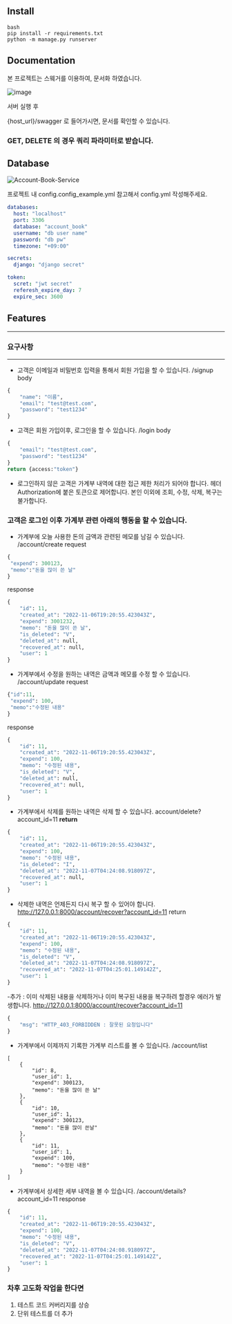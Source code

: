 ## Install


```
bash
pip install -r requirements.txt
python -m manage.py runserver
```

## Documentation


본 프로젝트는 스웨거를 이용하여, 문서화 하였습니다.

![image](https://user-images.githubusercontent.com/101803254/200189707-a11ae34f-5382-4248-885d-48b4de8dbd7a.png)

서버 실행 후

{host_url}/swagger 로 들어가시면, 문서를 확인할 수 있습니다.

### GET, DELETE 의 경우 쿼리 파라미터로 받습니다.

## Database
![Account-Book-Service](https://user-images.githubusercontent.com/101803254/200189740-2137c3ba-aed1-4b2d-9939-85738959b6d1.png)

프로젝트 내 config.config_example.yml 참고해서 config.yml 작성해주세요. 

```yaml
databases:
  host: "localhost"
  port: 3306
  database: "account_book"
  username: "db user name"
  password: "db pw"
  timezone: "+09:00"

secrets:
  django: "django secret"

token:
  scret: "jwt secret"
  referesh_expire_day: 7
  expire_sec: 3600
```

## Features

---

### 요구사항

---

- 고객은 이메일과 비밀번호 입력을 통해서 회원 가입을 할 수 있습니다.
/signup
body
```python
{
    "name": "이름",
    "email": "test@test.com",
    "password": "test1234"
}
```
- 고객은 회원 가입이후, 로그인을 할 수 있습니다.
/login
body
```python
{
    "email": "test@test.com",
    "password": "test1234"
}
return {access:"token"}
```
- 로그인하지 않은 고객은 가계부 내역에 대한 접근 제한 처리가 되어야 합니다.
헤더 Authorization에 붙은 토큰으로 제어합니다. 본인 이외에 조회, 수정, 삭제, 복구는 불가합니다.

### 고객은 로그인 이후 가계부 관련 아래의 행동을 할 수 있습니다.

- 가계부에 오늘 사용한 돈의 금액과 관련된 메모를 남길 수 있습니다.
/account/create
request
```python
{
 "expend": 300123,
 "memo":"돈을 많이 쓴 날"   
}
```
response
```python
{
    "id": 11,
    "created_at": "2022-11-06T19:20:55.423043Z",
    "expend": 3001232,
    "memo": "돈을 많이 쓴 날",
    "is_deleted": "V",
    "deleted_at": null,
    "recovered_at": null,
    "user": 1
}
```

- 가계부에서 수정을 원하는 내역은 금액과 메모를 수정 할 수 있습니다.
/account/update
request
```python
{"id":11,
 "expend": 100,
 "memo":"수정된 내용"   
}
```
response
```python
{
    "id": 11,
    "created_at": "2022-11-06T19:20:55.423043Z",
    "expend": 100,
    "memo": "수정된 내용",
    "is_deleted": "V",
    "deleted_at": null,
    "recovered_at": null,
    "user": 1
}
```
- 가계부에서 삭제를 원하는 내역은 삭제 할 수 있습니다.
account/delete?account_id=11
**return**
```python
{
    "id": 11,
    "created_at": "2022-11-06T19:20:55.423043Z",
    "expend": 100,
    "memo": "수정된 내용",
    "is_deleted": "I",
    "deleted_at": "2022-11-07T04:24:08.918097Z",
    "recovered_at": null,
    "user": 1
}
```
- 삭제한 내역은 언제든지 다시 복구 할 수 있어야 합니다.
http://127.0.0.1:8000/account/recover?account_id=11
return
```python
{
    "id": 11,
    "created_at": "2022-11-06T19:20:55.423043Z",
    "expend": 100,
    "memo": "수정된 내용",
    "is_deleted": "V",
    "deleted_at": "2022-11-07T04:24:08.918097Z",
    "recovered_at": "2022-11-07T04:25:01.149142Z",
    "user": 1
}
```

-추가 : 이미 삭제된 내용을 삭제하거나 이미 복구된 내용을 복구하려 할경우 에러가 발생합니다.
http://127.0.0.1:8000/account/recover?account_id=11
```python
{
    "msg": "HTTP_403_FORBIDDEN : 잘못된 요청입니다"
}
```

- 가계부에서 이제까지 기록한 가계부 리스트를 볼 수 있습니다.
/account/list 
```
[
    {
        "id": 8,
        "user_id": 1,
        "expend": 300123,
        "memo": "돈을 많이 쓴 날"
    },
    {
        "id": 10,
        "user_id": 1,
        "expend": 300123,
        "memo": "돈을 많이 쓴날"
    },
    {
        "id": 11,
        "user_id": 1,
        "expend": 100,
        "memo": "수정된 내용"
    }
]
```
- 가계부에서 상세한 세부 내역을 볼 수 있습니다.
/account/details?account_id=11
response
```python
{
    "id": 11,
    "created_at": "2022-11-06T19:20:55.423043Z",
    "expend": 100,
    "memo": "수정된 내용",
    "is_deleted": "V",
    "deleted_at": "2022-11-07T04:24:08.918097Z",
    "recovered_at": "2022-11-07T04:25:01.149142Z",
    "user": 1
}
```

### 차후 고도화 작업을 한다면
1. 테스트 코드 커버리지를 상승
2. 단위 테스트를 더 추가
